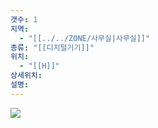 ```yaml
---
갯수: 1
지역:
  - "[[../../ZONE/사무실|사무실]]"
종류: "[[디지털기기]]"
위치:
  - "[[H]]"
상세위치: 
설명:
---
```


![](http://192.168.50.22/devices/240821_IMG_0039.jpg)